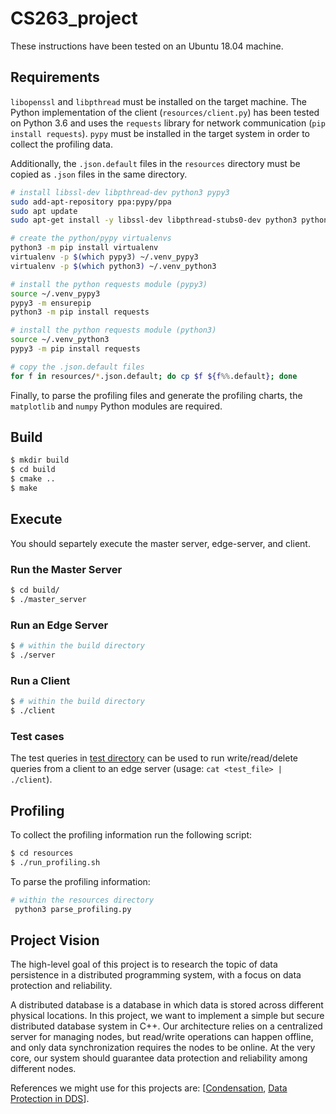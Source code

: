 # CS263_project
These instructions have been tested on an Ubuntu 18.04 machine. 

## Requirements
`libopenssl` and `libpthread` must be installed on the target machine. The Python implementation of the client (`resources/client.py`) has been tested on Python 3.6 and uses the `requests` library for network communication (`pip install requests`). `pypy` must be installed in the target system in order to collect the profiling data.

Additionally, the `.json.default` files in the `resources` directory must be copied as `.json` files in the same directory.

```bash
# install libssl-dev libpthread-dev python3 pypy3
sudo add-apt-repository ppa:pypy/ppa
sudo apt update
sudo apt-get install -y libssl-dev libpthread-stubs0-dev python3 python3-pip pypy3

# create the python/pypy virtualenvs
python3 -m pip install virtualenv
virtualenv -p $(which pypy3) ~/.venv_pypy3
virtualenv -p $(which python3) ~/.venv_python3

# install the python requests module (pypy3)
source ~/.venv_pypy3
pypy3 -m ensurepip
python3 -m pip install requests

# install the python requests module (python3)
source ~/.venv_python3
pypy3 -m pip install requests

# copy the .json.default files
for f in resources/*.json.default; do cp $f ${f%%.default}; done
```

Finally, to parse the profiling files and generate the profiling charts, the `matplotlib` and `numpy` Python modules are required.

## Build
```bash
$ mkdir build
$ cd build
$ cmake ..
$ make
```

## Execute
You should separtely execute the master server, edge-server, and client.

### Run the Master Server
```bash
$ cd build/
$ ./master_server
```
### Run an Edge Server
```bash
$ # within the build directory 
$ ./server
```

### Run a Client
```bash
$ # within the build directory 
$ ./client
```

### Test cases
The test queries in [test directory](https://github.com/atefehmohseni/IoT_secure_distributed_database/tree/main/test) can be used to run write/read/delete queries from a client to an edge server (usage: `cat <test_file> | ./client`).

## Profiling
To collect the profiling information run the following script:
```bash
$ cd resources
$ ./run_profiling.sh
```
To parse the profiling information:
```bash
# within the resources directory 
 python3 parse_profiling.py
```

## Project Vision

The high-level goal of this project is to research the topic of data persistence in a distributed programming system, with a focus on data protection and reliability.

A distributed database is a database in which data is stored across different physical locations. In this project, we want to implement a simple but secure distributed database system in C++. Our architecture relies on a centralized server for managing nodes, but read/write operations can happen offline, and only data synchronization requires the nodes to be online. At the very core, our system should guarantee data protection and reliability among different nodes. 

References we might use for this projects are: \[[Condensation](https://condensationdb.com/white-paper/), [Data Protection in DDS](https://link.springer.com/chapter/10.1007/11425274_20)].
